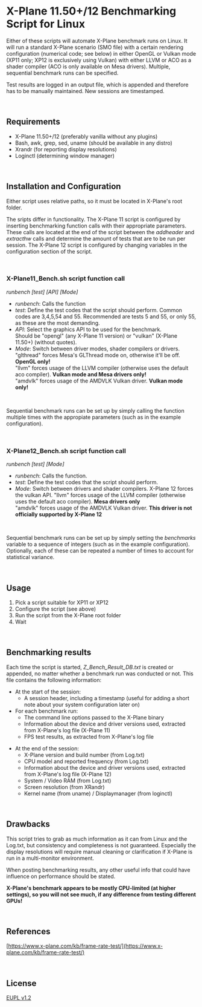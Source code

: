# X-Plane 11.50+/12 Benchmarking Script for Linux

Either of these scripts will automate X-Plane benchmark runs on Linux. It will run a standard X-Plane scenario (SMO file) with a certain rendering configuration (numerical code; see below) in either OpenGL or Vulkan mode (XP11 only; XP12 is exclusively using Vulkan) with either LLVM or ACO as a shader compiler (ACO is only available on Mesa drivers). Multiple, sequential benchmark runs can be specified.

Test results are logged in an output file, which is appended and therefore has to be manually maintained. New sessions are timestamped.

&nbsp;

## Requirements

- X-Plane 11.50+/12 (preferably vanilla without any plugins)
- Bash, awk, grep, sed, uname (should be available in any distro)
- Xrandr (for reporting display resolutions)
- Loginctl (determining window manager)

&nbsp;

## Installation and Configuration

Either script uses relative paths, so it must be located in X-Plane's root folder.

The sripts differ in functionality. The X-Plane 11 script is configured by inserting benchmarking function calls with their appropriate parameters. 
These calls are located at the end of the script between the *addheader* and *extracthw* calls and determine the amount of tests that are to be run per session.
The X-Plane 12 script is configured by changing variables in the configuration section of the script.

&nbsp;

### X-Plane11_Bench.sh script function call

*runbench [test] [API] [Mode]*

- *runbench*: Calls the function
- *test*: Define the test codes that the script should perform.
Common codes are 3,4,5,54 and 55. Recommended are tests 5 and 55, or only 55, as these are the most demanding.
- *API*: Select the graphics API to be used for the benchmark.   
Should be "opengl" (any X-Plane 11 version) or "vulkan" (X-Plane 11.50+) (without quotes).
- *Mode*: Switch between driver modes, shader compilers or drivers.   
"glthread" forces Mesa's GLThread mode on, otherwise it'll be off. **OpenGL only!**   
"llvm" forces usage of the LLVM compiler (otherwise uses the default aco compiler). **Vulkan mode and Mesa drivers only!**   
"amdvlk" forces usage of the AMDVLK Vulkan driver. **Vulkan mode only!**

&nbsp;

Sequential benchmark runs can be set up by simply calling the function multiple times with the appropiate parameters (such as in the example configuration).

&nbsp;

### X-Plane12_Bench.sh script function call

*runbench [test] [Mode]*

- *runbench*: Calls the function.
- *test*: Define the test codes that the script should perform.   
- *Mode*: Switch between drivers and shader compilers. X-Plane 12 forces the vulkan API.
"llvm" forces usage of the LLVM compiler (otherwise uses the default aco compiler). **Mesa drivers only**   
"amdvlk" forces usage of the AMDVLK Vulkan driver. **This driver is not officially supported by X-Plane 12**

&nbsp;

Sequential benchmark runs can be set up by simply setting the *benchmarks* variable to a sequence of integers (such as in the example configuration). Optionally, each of these can be repeated a number of times to account for statistical variance.

&nbsp;

## Usage

1. Pick a script suitable for XP11 or XP12
2. Configure the script (see above)
3. Run the script from the X-Plane root folder
4. Wait

&nbsp;

## Benchmarking results

Each time the script is started, *Z_Bench_Result_DB.txt* is created or appended, no matter whether a benchmark run was conducted or not.
This file contains the following information:

- At the start of the session:
	- A session header, including a timestamp (useful for adding a short note about your system configuration later on)
- For each benchmark run:
	- The command line options passed to the X-Plane binary
	- Information about the device and driver versions used, extracted from X-Plane's log file (X-Plane 11)
	- FPS test results, as extracted from X-Plane's log file
* At the end of the session:
	- X-Plane version and build number (from Log.txt)
	- CPU model and reported frequency (from Log.txt)
	- Information about the device and driver versions used, extracted from X-Plane's log file (X-Plane 12)
	- System / Video RAM (from Log.txt)
	- Screen resolution (from XRandr)
	- Kernel name (from uname) / Displaymanager (from loginctl)

&nbsp;

## Drawbacks

This script tries to grab as much information as it can from Linux and the Log.txt, but consistency and completeness is not guaranteed. Especially the display resolutions will require manual cleaning or clarification if X-Plane is run in a multi-monitor environment.

When posting benchmarking results, any other useful info that could have influence on performance should be stated.

**X-Plane's benchmark appears to be mostly CPU-limited (at higher settings), so you will not see much, if any difference from testing different GPUs!**

&nbsp;

## References

[https://www.x-plane.com/kb/frame-rate-test/](https://www.x-plane.com/kb/frame-rate-test/) 

&nbsp;

## License

[EUPL v1.2](https://github.com/JT8D-17/x-plane-utility-scripts/blob/master/license.md)
